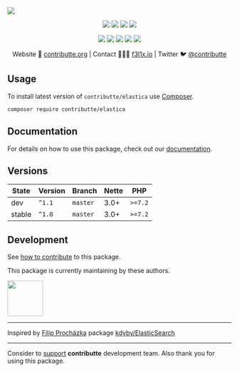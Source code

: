![](https://heatbadger.now.sh/github/readme/contributte/elastica/)

<p align=center>
  <a href="https://github.com/contributte/elastica/actions"><img src="https://github.com/contributte/elastica/workflows/build/badge.svg"></a>
  <a href="https://coveralls.io/r/contributte/elastica"><img src="https://badgen.net/coveralls/c/github/contributte/elastica?cache=300"></a>
  <a href="https://packagist.org/packages/contributte/elastica"><img src="https://badgen.net/packagist/dm/contributte/elastica"></a>
  <a href="https://packagist.org/packages/contributte/elastica"><img src="https://badgen.net/packagist/v/contributte/elastica"></a>
</p>
<p align=center>
  <a href="https://packagist.org/packages/contributte/elastica"><img src="https://badgen.net/packagist/php/contributte/elastica"></a>
  <a href="https://github.com/contributte/elastica"><img src="https://badgen.net/github/license/contributte/elastica"></a>
  <a href="https://bit.ly/ctteg"><img src="https://badgen.net/badge/support/gitter/cyan"></a>
  <a href="https://bit.ly/cttfo"><img src="https://badgen.net/badge/support/forum/yellow"></a>
  <a href="https://contributte.org/partners.html"><img src="https://badgen.net/badge/sponsor/donations/F96854"></a>
</p>

<p align=center>
Website 🚀 <a href="https://contributte.org">contributte.org</a> | Contact 👨🏻‍💻 <a href="https://f3l1x.io">f3l1x.io</a> | Twitter 🐦 <a href="https://twitter.com/contributte">@contributte</a>
</p>

## Usage

To install latest version of `contributte/elastica` use [Composer](https://getcomposer.com).

```bash
composer require contributte/elastica
```

## Documentation

For details on how to use this package, check out our [documentation](.docs).

## Versions

| State       | Version       | Branch   | Nette | PHP      |
|-------------|---------------|----------|-------|----------|
| dev         | `^1.1`        | `master` | 3.0+  | `>=7.2`  |
| stable      | `^1.0`        | `master` | 3.0+  | `>=7.2`  |

## Development

See [how to contribute](https://contributte.org/contributing.html) to this package.

This package is currently maintaining by these authors.

<a href="https://github.com/dakorpar">
 <img width="80" height="80" src="https://avatars0.githubusercontent.com/u/9303856?v=3&s=80">
</a>

-----

Inspired by [Filip Procházka](https://github.com/fprochazka) package [kdyby/ElasticSearch](https://github.com/Kdyby/ElasticSearch)

-----


Consider to [support](https://contributte.org/partners.html) **contributte** development team.
Also thank you for using this package.
